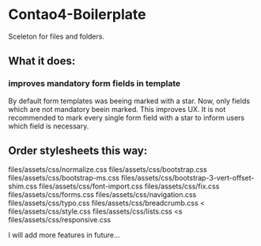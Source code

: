 # Contao4-Boilerplate
Sceleton for files and folders.

## What it does:
### improves mandatory form fields in template
By default form templates was beeing marked with a star. Now, only fields which are not mandatory beein marked. This improves UX. It is not recommended to mark every single form field with a star to inform users which field is necessary.

## Order stylesheets this way:
files/assets/css/normalize.css
files/assets/css/bootstrap.css 
files/assets/css/bootstrap-ms.css
files/assets/css/bootstrap-3-vert-offset-shim.css
files/assets/css/font-import.css
files/assets/css/fix.css
files/assets/css/forms.css
files/assets/css/navigation.css
files/assets/css/typo.css
files/assets/css/breadcrumb.css <
files/assets/css/style.css
files/assets/css/lists.css <s
files/assets/css/responsive.css



I will add more features in future...
